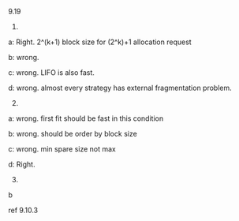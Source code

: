 9.19

1)

a: Right. 2^(k+1) block size for (2^k)+1 allocation request

b: wrong.

c: wrong. LIFO is also fast.

d: wrong. almost every strategy has external fragmentation problem.

2)

a: wrong. first fit should be fast in this condition

b: wrong. should be order by block size

c: wrong. min spare size not max

d: Right.

3)

b

ref 9.10.3

